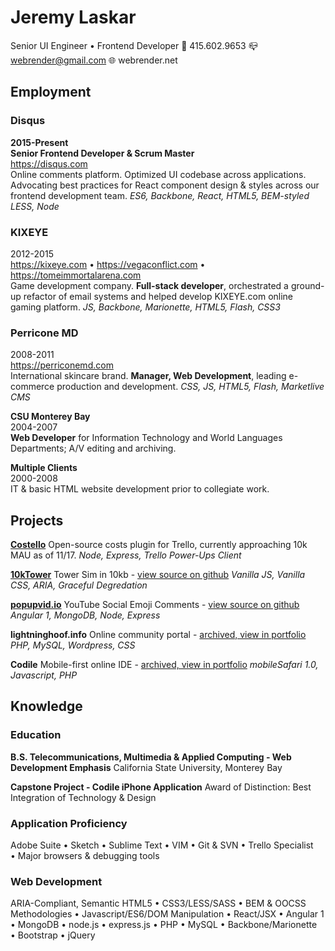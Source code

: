 Jeremy Laskar
=============
Senior UI Engineer • Frontend Developer
📱 415.602.9653
📪 webrender@gmail.com
🌐 webrender.net

Employment
----------
### Disqus  
__2015-Present__  
__Senior Frontend Developer & Scrum Master__  
https://disqus.com  
Online comments platform. Optimized UI codebase across applications. Advocating best practices for React component design & styles across our frontend development team.
_ES6, Backbone, React, HTML5, BEM-styled LESS, Node_

### KIXEYE  
2012-2015  
https://kixeye.com • https://vegaconflict.com • https://tomeimmortalarena.com  
Game development company. __Full-stack developer__, orchestrated a ground-up refactor of email systems and helped develop KIXEYE.com online gaming platform.
_JS, Backbone, Marionette, HTML5, Flash, CSS3_

### Perricone MD  
2008-2011  
https://perriconemd.com  
International skincare brand. __Manager, Web Development__, leading e-commerce production and development.
_CSS, JS, HTML5, Flash, Marketlive CMS_

__CSU Monterey Bay__  
2004-2007  
__Web Developer__ for Information Technology and World Languages Departments; A/V editing and archiving.

__Multiple Clients__  
2000-2008  
IT & basic HTML website development prior to collegiate work.

Projects
--------
__[Costello](https://info.trello.com/power-ups/costello)__
Open-source costs plugin for Trello, currently approaching 10k MAU as of 11/17.
_Node, Express, Trello Power-Ups Client_

__[10kTower](https://10ktower.webrender.net)__
Tower Sim in 10kb - [view source on github](https://github.com/webrender/10ktower)
_Vanilla JS, Vanilla CSS, ARIA, Graceful Degredation_

__[popupvid.io](https://popupvid.io)__
YouTube Social Emoji Comments - [view source on github](https://github.com/webrender/popupvid.io)
_Angular 1, MongoDB, Node, Express_

__lightninghoof.info__
Online community portal - [archived, view in portfolio](https://webrender.github.io/2011/01/01/wow-community-websites-source-code-available-upon.html)
_PHP, MySQL, Wordpress, CSS_

__Codile__
Mobile-first online IDE - [archived, view in portfolio](https://webrender.github.io/2008/07/01/codile-mobile-ide-source-code-available-upon.html)
_mobileSafari 1.0, Javascript, PHP_

Knowledge
---------
### Education
__B.S. Telecommunications, Multimedia & Applied Computing - Web Development Emphasis__
California State University, Monterey Bay

__Capstone Project - Codile iPhone Application__
Award of Distinction: Best Integration of Technology & Design

### Application Proficiency
Adobe Suite • Sketch • Sublime Text • VIM • Git & SVN • Trello Specialist • Major browsers & debugging tools

### Web Development
ARIA-Compliant, Semantic HTML5 • CSS3/LESS/SASS • BEM & OOCSS Methodologies • Javascript/ES6/DOM Manipulation • React/JSX • Angular 1 • MongoDB • node.js • express.js • PHP • MySQL • Backbone/Marionette • Bootstrap • jQuery
